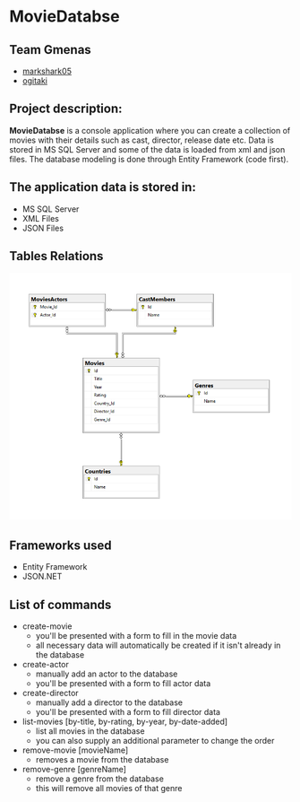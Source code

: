# MovieDatabse
## Team Gmenas
- [markshark05](http://telerikacademy.com/Users/markshark05)
- [ogitaki](http://telerikacademy.com/Users/ogitaki)

## Project description:
**MovieDatabse** is a console application where you can create a collection of movies with their details such as cast, director, release date etc. Data is stored in MS SQL Server and some of the data is loaded from xml and json files. The database modeling is done through Entity Framework (code first).

## The application data is stored in:
- MS SQL Server
- XML Files
- JSON Files

## Tables Relations
![Tables](./images/tables.png)

## Frameworks used
- Entity Framework
- JSON.NET

## List of commands
- create-movie 
  - you'll be presented with a form to fill in the movie data
  - all necessary data will automatically be created if it isn't already in the database
- create-actor
  - manually add an actor to the database
  - you'll be presented with a form to fill actor data
- create-director
  - manually add a director to the database
  - you'll be presented with a form to fill director data
- list-movies [by-title, by-rating, by-year, by-date-added]
   - list all movies in the database
   - you can also supply an additional parameter to change the order
- remove-movie [movieName]
   - removes a movie from the database
- remove-genre [genreName]
  - remove a genre from the database
  - this will remove all movies of that genre